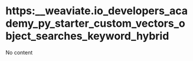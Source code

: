 # https:\_\_weaviate.io_developers_academy_py_starter_custom_vectors_object_searches_keyword_hybrid

No content
